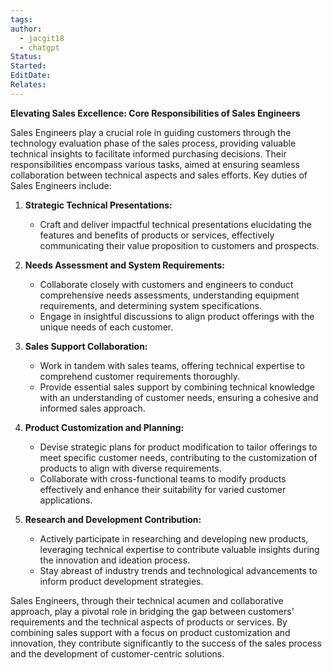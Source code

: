 ```yaml
---
tags: 
author:
  - jacgit18
  - chatgpt
Status: 
Started: 
EditDate: 
Relates:
---
```

**Elevating Sales Excellence: Core Responsibilities of Sales Engineers**

Sales Engineers play a crucial role in guiding customers through the technology evaluation phase of the sales process, providing valuable technical insights to facilitate informed purchasing decisions. Their responsibilities encompass various tasks, aimed at ensuring seamless collaboration between technical aspects and sales efforts. Key duties of Sales Engineers include:

1. **Strategic Technical Presentations:**
   - Craft and deliver impactful technical presentations elucidating the features and benefits of products or services, effectively communicating their value proposition to customers and prospects.

2. **Needs Assessment and System Requirements:**
   - Collaborate closely with customers and engineers to conduct comprehensive needs assessments, understanding equipment requirements, and determining system specifications.
   - Engage in insightful discussions to align product offerings with the unique needs of each customer.

3. **Sales Support Collaboration:**
   - Work in tandem with sales teams, offering technical expertise to comprehend customer requirements thoroughly.
   - Provide essential sales support by combining technical knowledge with an understanding of customer needs, ensuring a cohesive and informed sales approach.

4. **Product Customization and Planning:**
   - Devise strategic plans for product modification to tailor offerings to meet specific customer needs, contributing to the customization of products to align with diverse requirements.
   - Collaborate with cross-functional teams to modify products effectively and enhance their suitability for varied customer applications.

5. **Research and Development Contribution:**
   - Actively participate in researching and developing new products, leveraging technical expertise to contribute valuable insights during the innovation and ideation process.
   - Stay abreast of industry trends and technological advancements to inform product development strategies.

Sales Engineers, through their technical acumen and collaborative approach, play a pivotal role in bridging the gap between customers' requirements and the technical aspects of products or services. By combining sales support with a focus on product customization and innovation, they contribute significantly to the success of the sales process and the development of customer-centric solutions.
